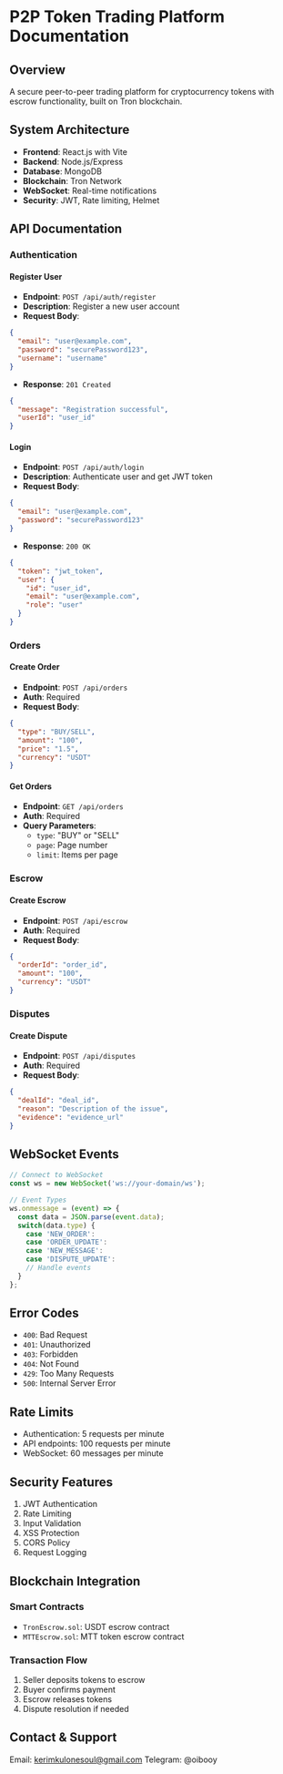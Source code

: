 
# P2P Token Trading Platform Documentation

## Overview
A secure peer-to-peer trading platform for cryptocurrency tokens with escrow functionality, built on Tron blockchain.

## System Architecture
- **Frontend**: React.js with Vite
- **Backend**: Node.js/Express
- **Database**: MongoDB
- **Blockchain**: Tron Network
- **WebSocket**: Real-time notifications
- **Security**: JWT, Rate limiting, Helmet

## API Documentation

### Authentication
#### Register User
- **Endpoint**: `POST /api/auth/register`
- **Description**: Register a new user account
- **Request Body**:
```json
{
  "email": "user@example.com",
  "password": "securePassword123",
  "username": "username"
}
```
- **Response**: `201 Created`
```json
{
  "message": "Registration successful",
  "userId": "user_id"
}
```

#### Login
- **Endpoint**: `POST /api/auth/login`
- **Description**: Authenticate user and get JWT token
- **Request Body**:
```json
{
  "email": "user@example.com",
  "password": "securePassword123"
}
```
- **Response**: `200 OK`
```json
{
  "token": "jwt_token",
  "user": {
    "id": "user_id",
    "email": "user@example.com",
    "role": "user"
  }
}
```

### Orders
#### Create Order
- **Endpoint**: `POST /api/orders`
- **Auth**: Required
- **Request Body**:
```json
{
  "type": "BUY/SELL",
  "amount": "100",
  "price": "1.5",
  "currency": "USDT"
}
```

#### Get Orders
- **Endpoint**: `GET /api/orders`
- **Auth**: Required
- **Query Parameters**:
  - `type`: "BUY" or "SELL"
  - `page`: Page number
  - `limit`: Items per page

### Escrow
#### Create Escrow
- **Endpoint**: `POST /api/escrow`
- **Auth**: Required
- **Request Body**:
```json
{
  "orderId": "order_id",
  "amount": "100",
  "currency": "USDT"
}
```

### Disputes
#### Create Dispute
- **Endpoint**: `POST /api/disputes`
- **Auth**: Required
- **Request Body**:
```json
{
  "dealId": "deal_id",
  "reason": "Description of the issue",
  "evidence": "evidence_url"
}
```

## WebSocket Events
```javascript
// Connect to WebSocket
const ws = new WebSocket('ws://your-domain/ws');

// Event Types
ws.onmessage = (event) => {
  const data = JSON.parse(event.data);
  switch(data.type) {
    case 'NEW_ORDER':
    case 'ORDER_UPDATE':
    case 'NEW_MESSAGE':
    case 'DISPUTE_UPDATE':
    // Handle events
  }
};
```

## Error Codes
- `400`: Bad Request
- `401`: Unauthorized
- `403`: Forbidden
- `404`: Not Found
- `429`: Too Many Requests
- `500`: Internal Server Error

## Rate Limits
- Authentication: 5 requests per minute
- API endpoints: 100 requests per minute
- WebSocket: 60 messages per minute

## Security Features
1. JWT Authentication
2. Rate Limiting
3. Input Validation
4. XSS Protection
5. CORS Policy
6. Request Logging

## Blockchain Integration
### Smart Contracts
- `TronEscrow.sol`: USDT escrow contract
- `MTTEscrow.sol`: MTT token escrow contract

### Transaction Flow
1. Seller deposits tokens to escrow
2. Buyer confirms payment
3. Escrow releases tokens
4. Dispute resolution if needed

## Contact & Support
Email: kerimkulonesoul@gmail.com
Telegram: @oibooy
